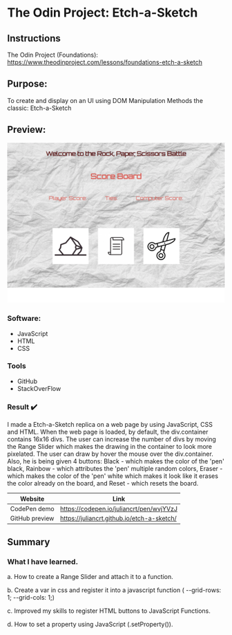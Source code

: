 # The Odin Project: Etch-a-Sketch

## Instructions

The Odin Project (Foundations): https://www.theodinproject.com/lessons/foundations-etch-a-sketch

## Purpose: 
To create and display on an UI using DOM Manipulation Methods the classic: Etch-a-Sketch

## Preview:
![Etch-a-Sketch](https://github.com/JulianCrt/rock-paper-scissors/blob/main/imgs/Rock-Paper-Scissors-TOP.png)

### Software: 
* JavaScript
* HTML
* CSS 

### Tools
* GitHub
* StackOverFlow

### Result :heavy_check_mark:
I made a Etch-a-Sketch replica on a web page by using JavaScript, CSS and HTML. When the web page is loaded, by default, the div.container contains 16x16 divs. The user can increase the number of divs by moving the Range Slider which makes the drawing in the container to look more pixelated. The user can draw by hover the mouse over the div.container. Also, he is being given 4 buttons: Black - which makes the color of the 'pen' black, Rainbow - which attributes the 'pen' multiple random colors, Eraser - which makes the color of the 'pen' white which makes it look like it erases the color already on the board, and Reset - which resets the board.


| Website | Link | 
| ------------- | ------------- | 
| CodePen demo | https://codepen.io/juliancrt/pen/wvjYVzJ | 
| GitHub preview | https://juliancrt.github.io/etch-a-sketch/ |


## Summary

### What I have learned.


a. How to create a Range Slider and attach it to a function.

b. Create a var in css and register it into a javascript function ( --grid-rows: 1;
    --grid-cols: 1;)

c. Improved my skills to register HTML buttons to JavaScript Functions.

d. How to set a property using JavaScript (.setProperty()).


